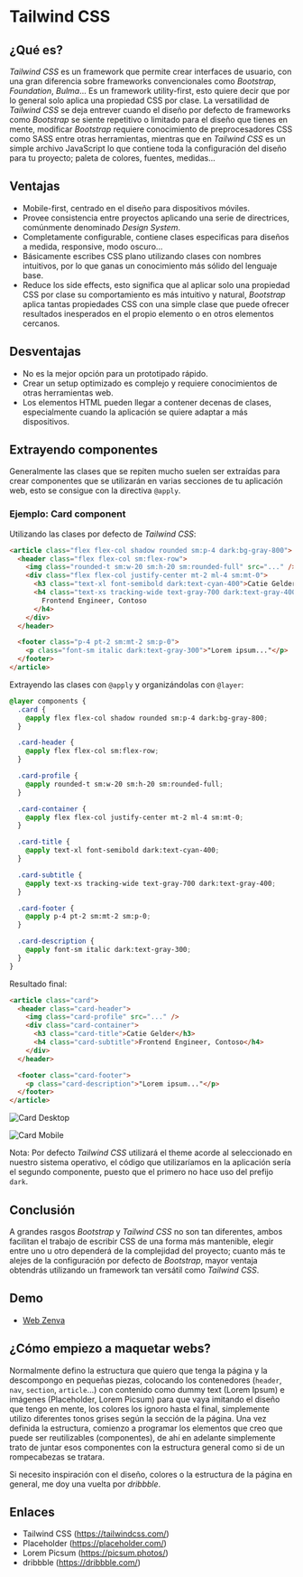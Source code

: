 # Tailwind CSS

## ¿Qué es?

_Tailwind CSS_ es un framework que permite crear interfaces de usuario, con una gran diferencia sobre frameworks convencionales como _Bootstrap_, _Foundation_, _Bulma_... Es un framework utility-first, esto quiere decir que por lo general solo aplica una propiedad CSS por clase. La versatilidad de _Tailwind CSS_ se deja entrever cuando el diseño por defecto de frameworks como _Bootstrap_ se siente repetitivo o limitado para el diseño que tienes en mente, modificar _Bootstrap_ requiere conocimiento de preprocesadores CSS como SASS entre otras herramientas, mientras que en _Tailwind CSS_ es un simple archivo JavaScript lo que contiene toda la configuración del diseño para tu proyecto; paleta de colores, fuentes, medidas...

## Ventajas

- Mobile-first, centrado en el diseño para dispositivos móviles.
- Provee consistencia entre proyectos aplicando una serie de directrices, comúnmente denominado _Design System_.
- Completamente configurable, contiene clases especificas para diseños a medida, responsive, modo oscuro...
- Básicamente escribes CSS plano utilizando clases con nombres intuitivos, por lo que ganas un conocimiento más sólido del lenguaje base.
- Reduce los side effects, esto significa que al aplicar solo una propiedad CSS por clase su comportamiento es más intuitivo y natural, _Bootstrap_ aplica tantas propiedades CSS con una simple clase que puede ofrecer resultados inesperados en el propio elemento o en otros elementos cercanos.

## Desventajas

- No es la mejor opción para un prototipado rápido.
- Crear un setup optimizado es complejo y requiere conocimientos de otras herramientas web.
- Los elementos HTML pueden llegar a contener decenas de clases, especialmente cuando la aplicación se quiere adaptar a más dispositivos.

## Extrayendo componentes

Generalmente las clases que se repiten mucho suelen ser extraídas para crear componentes que se utilizarán en varias secciones de tu aplicación web, esto se consigue con la directiva `@apply`.

### Ejemplo: Card component

Utilizando las clases por defecto de _Tailwind CSS_:

```html
<article class="flex flex-col shadow rounded sm:p-4 dark:bg-gray-800">
  <header class="flex flex-col sm:flex-row">
    <img class="rounded-t sm:w-20 sm:h-20 sm:rounded-full" src="..." />
    <div class="flex flex-col justify-center mt-2 ml-4 sm:mt-0">
      <h3 class="text-xl font-semibold dark:text-cyan-400">Catie Gelder</h3>
      <h4 class="text-xs tracking-wide text-gray-700 dark:text-gray-400">
        Frontend Engineer, Contoso
      </h4>
    </div>
  </header>

  <footer class="p-4 pt-2 sm:mt-2 sm:p-0">
    <p class="font-sm italic dark:text-gray-300">"Lorem ipsum..."</p>
  </footer>
</article>
```

Extrayendo las clases con `@apply` y organizándolas con `@layer`:

```css
@layer components {
  .card {
    @apply flex flex-col shadow rounded sm:p-4 dark:bg-gray-800;
  }

  .card-header {
    @apply flex flex-col sm:flex-row;
  }

  .card-profile {
    @apply rounded-t sm:w-20 sm:h-20 sm:rounded-full;
  }

  .card-container {
    @apply flex flex-col justify-center mt-2 ml-4 sm:mt-0;
  }

  .card-title {
    @apply text-xl font-semibold dark:text-cyan-400;
  }

  .card-subtitle {
    @apply text-xs tracking-wide text-gray-700 dark:text-gray-400;
  }

  .card-footer {
    @apply p-4 pt-2 sm:mt-2 sm:p-0;
  }

  .card-description {
    @apply font-sm italic dark:text-gray-300;
  }
}
```

Resultado final:

```html
<article class="card">
  <header class="card-header">
    <img class="card-profile" src="..." />
    <div class="card-container">
      <h3 class="card-title">Catie Gelder</h3>
      <h4 class="card-subtitle">Frontend Engineer, Contoso</h4>
    </div>
  </header>

  <footer class="card-footer">
    <p class="card-description">"Lorem ipsum..."</p>
  </footer>
</article>
```

![Card Desktop](card-desktop.png)

![Card Mobile](card-mobile.png)

Nota: Por defecto _Tailwind CSS_ utilizará el theme acorde al seleccionado en nuestro sistema operativo, el código que utilizaríamos en la aplicación sería el segundo componente, puesto que el primero no hace uso del prefijo `dark`.

## Conclusión

A grandes rasgos _Bootstrap_ y _Tailwind CSS_ no son tan diferentes, ambos facilitan el trabajo de escribir CSS de una forma más mantenible, elegir entre uno u otro dependerá de la complejidad del proyecto; cuanto más te alejes de la configuración por defecto de _Bootstrap_, mayor ventaja obtendrás utilizando un framework tan versátil como _Tailwind CSS_.

## Demo

- [Web Zenva](https://arlomba.github.io/altia-tailwindcss/)

## ¿Cómo empiezo a maquetar webs?

Normalmente defino la estructura que quiero que tenga la página y la descompongo en pequeñas piezas, colocando los contenedores (`header`, `nav`, `section`, `article`...) con contenido como dummy text (Lorem Ipsum) e imágenes (Placeholder, Lorem Picsum) para que vaya imitando el diseño que tengo en mente, los colores los ignoro hasta el final, simplemente utilizo diferentes tonos grises según la sección de la página. Una vez definida la estructura, comienzo a programar los elementos que creo que puede ser reutilizables (componentes), de ahí en adelante simplemente trato de juntar esos componentes con la estructura general como si de un rompecabezas se tratara.

Si necesito inspiración con el diseño, colores o la estructura de la página en general, me doy una vuelta por _dribbble_.

## Enlaces

- Tailwind CSS (https://tailwindcss.com/)
- Placeholder (https://placeholder.com/)
- Lorem Picsum (https://picsum.photos/)
- dribbble (https://dribbble.com/)
